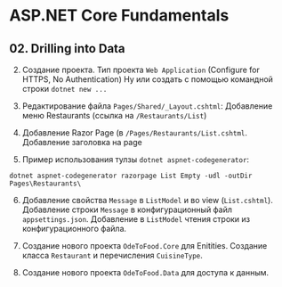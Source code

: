# ASP.NET Core Fundamentals

## 02. Drilling into Data

02. Создание проекта. Тип проекта `Web Application` (Configure for HTTPS, No Authentication)
Ну или создать с помощью командной строки `dotnet new ...`

03. Редактирование файла `Pages/Shared/_Layout.cshtml`:
Добавление меню Restaurants (ссылка на `/Restaurants/List`)

04. Добавление Razor Page (в `/Pages/Restaurants/List.cshtml`.
Добавление заголовка на page

05. Пример использования тулзы
`dotnet aspnet-codegenerator`:
```
dotnet aspnet-codegenerator razorpage List Empty -udl -outDir Pages\Restaurants\
```

06. Добавление свойства `Message` в `ListModel` и во view (`List.cshtml`).
Добавление строки `Message` в конфигурационный файл `appsettings.json`.
Добавление в `ListModel` чтения строки из конфигурационного файла.

07. Создание нового проекта `OdeToFood.Core` для Enitities.
Создание класса `Restaurant` и перечисления `CuisineType`.

08. Создание нового проекта `OdeToFood.Data` для доступа к данным.
